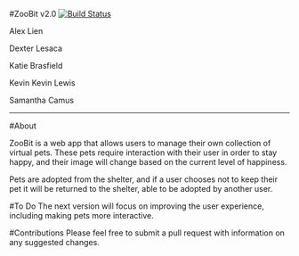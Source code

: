 #ZooBit v2.0  [![Build Status](https://api.shippable.com/projects/538612373d9175e2016e6987/badge/master)](https://www.shippable.com/projects/538612373d9175e2016e6987/builds/1)

Alex Lien

Dexter Lesaca

Katie Brasfield

Kevin Kevin Lewis

Samantha Camus

* * * * * * * *

#About

ZooBit is a web app that allows users to manage
their own collection of virtual pets. These pets require
interaction with their user in order to stay happy, and
their image will change based on the current level of happiness.

Pets are adopted from the shelter, and if a user chooses not to keep their pet
it will be returned to the shelter, able to be adopted by another user.

#To Do
The next version will focus on improving the user experience, including making pets more interactive.

#Contributions
Please feel free to submit a pull request with information on any suggested changes.
